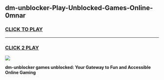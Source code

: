 
## dm-unblocker-Play-Unblocked-Games-Online-0mnar
<h3>
<a href="https://premium76.site?title=dm-unblocker&ref=25A">CLICK TO PLAY</a></h3>
<hr>

<h3>
<a href="https://premium76.site?title=dm-unblocker&ref=25A">CLICK 2 PLAY</a>
  
</h3>

<a href="https://premium76.site?title=dm-unblocker&ref=25A"><img src="https://clearcache.store/games.png"></a>


**dm-unblocker games unblocked: Your Gateway to Fun and Accessible Online Gaming**
